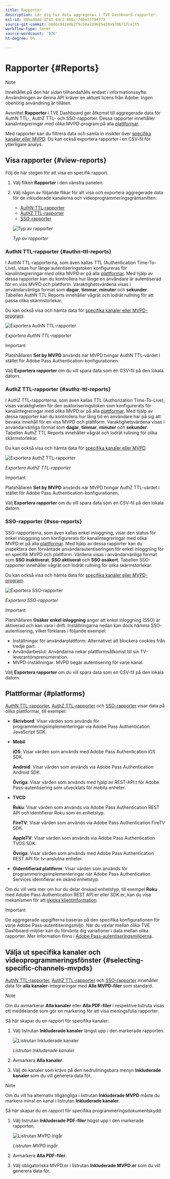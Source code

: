 ```yaml
---
title: Rapporter
description: Lär dig hur data aggregeras i TVE Dashboard-rapporter.
exl-id: d8ba48de-d743-4dc2-866c-7d6e3ff94773
source-git-commit: b0d6c94148b2f9cb8a139685420a970671fce1f5
workflow-type: tm+mt
source-wordcount: '976'
ht-degree: 0%

---
```


# Rapporter {#Reports}

>[!NOTE]
>
>Innehållet på den här sidan tillhandahålls endast i informationssyfte. Användningen av denna API kräver en aktuell licens från Adobe. Ingen obehörig användning är tillåten.

Avsnittet **Rapporter** i TVE Dashboard ger åtkomst till aggregerade data för AuthN TTL-, AuthZ TTL- och SSO-rapporter. Dessa rapporter innehåller kanalintegreringar med olika MVPD-program på alla [plattformar](#platforms).

Med rapporter kan du filtrera data och samla in insikter över [specifika kanaler eller MVPD](#selecting-specific-channels-mvpds). Du kan också exportera rapporter i en CSV-fil för ytterligare analys.

## Visa rapporter {#view-reports}

Följ de här stegen för att visa en specifik rapport.

1. Välj fliken **Rapporter** i den vänstra panelen.
1. Välj någon av följande flikar för att visa och exportera aggregerade data för de inkluderade kanalerna och videoprogrammeringsgränssnitten:
   * [AuthN TTL-rapporter](#authn-ttl-reports)
   * [AuthZ TTL-rapporter](#authz-ttl-reports)
   * [SSO-rapporter](#sso-reports)

   ![Typ av rapporter](../assets/tve-dashboard/new-tve-dashboard/reports/reports-tabs-view.png)

   *Typ av rapporter*

### AuthN TTL-rapporter {#authn-ttl-reports}

I AuthN TTL-rapporterna, som även kallas TTL (Authentication Time-To-Live), visas hur länge autentiseringstoken konfigureras för kanalintegreringar med olika MVPD:er på alla [plattformar](#platforms). Med hjälp av dessa rapporter kan du kontrollera hur länge en användare är autentiserad för en viss MVPD och plattform. Varaktighetsvärdena visas i användarvänliga format som **dagar**, **timmar**, **minuter** och **sekunder**. Tabellen AuthN TTL Reports innehåller vågrät och lodrät rullning för att passa olika skärmstorlekar.

Du kan också visa och hämta data för [specifika kanaler eller MVPD-program](#selecting-specific-channels-mvpds).

![Exportera AuthN TTL-rapporter](../assets/tve-dashboard/new-tve-dashboard/reports/reports-authn-ttl-export-button.png)

*Exportera AuthN TTL-rapporter*

>[!IMPORTANT]
>
> Platshållaren **Set by MVPD** används när MVPD tvingar AuthN TTL-värdet i stället för Adobe Pass Authentication-konfigurationen.

Välj **Exportera rapporter** om du vill spara data som en CSV-fil på den lokala datorn.

### AuthZ TTL-rapporter {#authz-ttl-reports}

I AuthZ TTL-rapporterna, som även kallas TTL (Authorization Time-To-Live), visas varaktigheten för den auktoriseringstoken som konfigurerats för kanalintegreringar med olika MVPD:er på alla [plattformar](#platforms). Med hjälp av dessa rapporter kan du kontrollera hur lång tid en användare har på sig att bevaka innehåll för en viss MVPD och plattform. Varaktighetsvärdena visas i användarvänliga format som **dagar**, **timmar**, **minuter** och **sekunder**. Tabellen AuthZ TTL Reports innehåller vågrät och lodrät rullning för olika skärmstorlekar.

Du kan också visa och hämta data för [specifika kanaler eller MVPD](#selecting-specific-channels-mvpds).

![Exportera AuthZ TTL-rapporter](../assets/tve-dashboard/new-tve-dashboard/reports/reports-authz-ttl-export-button.png)

*Exportera AuthZ TTL-rapporter*

>[!IMPORTANT]
>
> Platshållaren **Set by MVPD** används när MVPD tvingar AuthZ TTL-värdet i stället för Adobe Pass Authentication-konfigurationen.

Välj **Exportera rapporter** om du vill spara data som en CSV-fil på den lokala datorn.

### SSO-rapporter {#sso-reports}

SSO-rapporterna, som även kallas enkel inloggning, visar den status för enkel inloggning som konfigurerats för kanalintegreringar med olika MVPD:er på alla [plattformar](#platforms). Med hjälp av dessa rapporter kan du inspektera den förväntade användarautentiseringen för enkel inloggning för en specifik MVPD och plattform. Värdena visas i användarvänliga format som **SSO inaktiverat**, **SSO aktiverat** och **SSO osäkert**. Tabellen SSO-rapporter innehåller vågrät och lodrät rullning för olika skärmstorlekar.

Du kan också visa och hämta data för [specifika kanaler eller MVPD-program](#selecting-specific-channels-mvpds).

![Exportera SSO-rapporter](../assets/tve-dashboard/new-tve-dashboard/reports/reports-sso-export-button.png)

*Exportera SSO-rapporter*

>[!IMPORTANT]
>
> Platshållaren **Osäker enkel inloggning** anger att enkel inloggning (SSO) är aktiverad och kan vara i drift. Inställningarna nedan kan dock hämma SSO-autentisering, vilket förklaras i följande exempel:
>
> * Inställningar för användarplattform: Alternativet att blockera cookies från tredje part.
> * Användarbeslut: Användarna nekar plattformsåtkomst till sin TV-leverantörsprenumeration.
> * MVPD-inställningar: MVPD begär autentisering för varje kanal.

Välj **Exportera rapporter** om du vill spara data som en CSV-fil på den lokala datorn.

## Plattformar {#platforms}

[AuthN TTL-rapporter](#authn-ttl-reports), [AuthZ TTL-rapporter](#authz-ttl-reports) och [SSO-rapporter](#sso-reports) visar data på olika plattformar, till exempel:

* **Skrivbord**: Visar värden som används för programmeringsimplementeringar via Adobe Pass Authentication JavaScript SDK.

* **Mobil**

  **iOS**: Visar värden som används med Adobe Pass Authentication iOS SDK.

  **Android**: Visar värden som används via Adobe Pass Authentication Android SDK.

  **Övriga**: Visar värden som används med hjälp av REST-API:t för Adobe Pass-autentisering som utvecklats för mobila enheter.

* **TVCD**

  **Roku**: Visar värden som används via Adobe Pass Authentication REST API och identifierar Roku som en enhetstyp.

  **FireTV**: Visar värden som används via Adobe Pass Authentication FireTV SDK.

  **AppleTV**: Visar värden som används via Adobe Pass Authentication TVOS SDK.

  **Övriga**: Visar värden som används med Adobe Pass Authentication REST API för tv-anslutna enheter.

* **Oidentifierad plattform**: Visar värden som används för programmeringsimplementeringar när Adobe Pass Authentication Services identifierar en okänd enhetstyp.

Om du vill veta mer om hur du delar önskad enhetstyp, till exempel **Roku** med Adobe Pass Authentication REST API:er eller SDK:er, kan du visa mekanismen för att [skicka klientinformation](/help/authentication/integration-guide-programmers/legacy/client-information/passing-client-information-device-connection-and-application.md).

>[!IMPORTANT]
>
> De aggregerade uppgifterna baseras på den specifika konfigurationen för varje Adobe Pass-autentiseringsmiljö. När du växlar mellan olika TVE Dashboard-miljöer kan du förvänta dig variationer i data mellan olika rapporter. Mer information finns i [Adobe Pass-autentiseringsmiljöerna](/help/authentication/user-guide-tve-dashboard/tve-dashboard-environments.md).

## Välja ut specifika kanaler och videoprogrammeringsfönster {#selecting-specific-channels-mvpds}

[AuthN TTL-rapporter](#authn-ttl-reports), [AuthZ TTL-rapporter](#authz-ttl-reports) och [SSO-rapporter](#sso-reports) innehåller data för **alla kanaler**-integreringar med **Alla MVPD-filer** som standard.

>[!NOTE]
>
> Om du avmarkerar **Alla kanaler** eller **Alla PDF-filer** i respektive listruta visas ett meddelande som gör en markering för att visa meningsfulla rapporter.

Så här skapar du en rapport för specifika kanaler:

1. Välj listrutan **Inkluderade kanaler** längst upp i den markerade rapporten.

   ![Listrutan Inkluderade kanaler](../assets/tve-dashboard/new-tve-dashboard/reports/reports-included-channels-menu.png)

   *Listrutan Inkluderade kanaler*

1. Avmarkera **Alla kanaler**.

1. Välj de kanaler som krävs på den nedrullningsbara menyn **Inkluderade kanaler** som du vill generera data för.

>[!NOTE]
>
> Om du vill ha alternativ tillgängliga i listrutan **Inkluderade MVPD** måste du markera minst en kanal i listrutan **Inkluderade kanaler**.

Så här skapar du en rapport för specifika programmeringsdokumentskydd:

1. Välj listrutan **Inkluderade PDF-filer** högst upp i den markerade rapporten.

   ![Listrutan MVPD ingår](../assets/tve-dashboard/new-tve-dashboard/reports/reports-included-mvpds-menu.png)

   *Listrutan MVPD ingår*

1. Avmarkera **Alla PDF-filer**.

1. Välj obligatoriska MVPD:er i listrutan **Inkluderade MVPD:er** som du vill generera data för.

